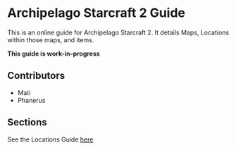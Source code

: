 # Archipelago Starcraft 2 Guide
This is an online guide for Archipelago Starcraft 2. It details Maps, Locations within those maps, and items.

**This guide is work-in-progress**

## Contributors
* Mati
* Phanerus

## Sections
See the Locations Guide [here](./wol_locations.md)


